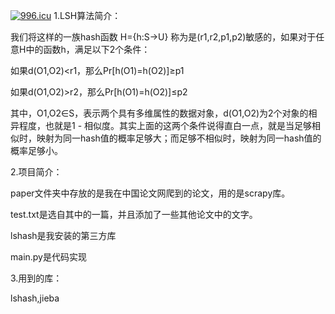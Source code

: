 <a href="https://996.icu"><img src="https://img.shields.io/badge/link-996.icu-red.svg" alt="996.icu" /></a>
1.LSH算法简介：

我们将这样的一族hash函数 H={h:S→U} 称为是(r1,r2,p1,p2)敏感的，如果对于任意H中的函数h，满足以下2个条件：

如果d(O1,O2)<r1，那么Pr[h(O1)=h(O2)]≥p1

如果d(O1,O2)>r2，那么Pr[h(O1)=h(O2)]≤p2

其中，O1,O2∈S，表示两个具有多维属性的数据对象，d(O1,O2)为2个对象的相异程度，也就是1 - 相似度。其实上面的这两个条件说得直白一点，就是当足够相似时，映射为同一hash值的概率足够大；而足够不相似时，映射为同一hash值的概率足够小。

2.项目简介：

paper文件夹中存放的是我在中国论文网爬到的论文，用的是scrapy库。

test.txt是选自其中的一篇，并且添加了一些其他论文中的文字。

lshash是我安装的第三方库

main.py是代码实现

3.用到的库：

lshash,jieba
